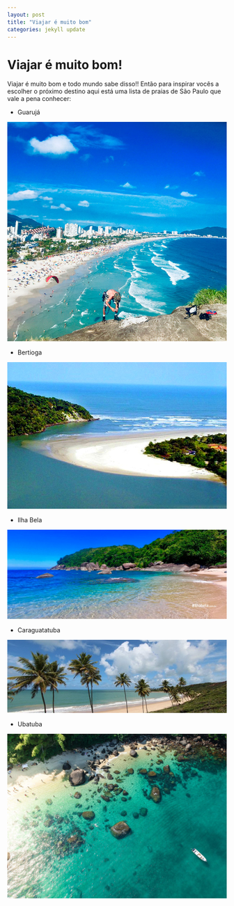 ```yaml
---
layout: post
title: "Viajar é muito bom"
categories: jekyll update
---
```


# Viajar é muito bom!

Viajar é muito bom e todo mundo sabe disso!! Então para inspirar vocês a escolher o próximo destino aqui está uma lista de praias de São Paulo que vale a pena conhecer:

* Guarujá

![Guarujá](./assets/images/guaruja.jpg)

* Bertioga

![Bertioga](./assets/images/bertioga.jpg)

* Ilha Bela

![Ilha Bela](./assets/images/ilha-bela.jpg)

* Caraguatatuba

![Caraguatatuba](./assets/images/caraguatatuba.jpg)

* Ubatuba

![Ubatuba](./assets/images/ubatuba.jpg)